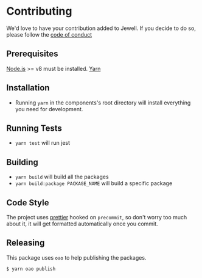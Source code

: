 # Contributing

We'd love to have your contribution added to Jewell. If you decide to do so, please follow the
[code of conduct](CODE_OF_CONDUCT.md)

## Prerequisites

[Node.js](http://nodejs.org/) >= v8 must be installed.
[Yarn](https://yarnpkg.com/en/)

## Installation

* Running `yarn` in the components's root directory will install everything you need for development.

## Running Tests

* `yarn test` will run jest

## Building

* `yarn build` will build all the packages
* `yarn build:package PACKAGE_NAME` will build a specific package

## Code Style

The project uses [prettier](https://github.com/prettier/prettier) hooked on `precommit`, so don't worry too much about it,
it will get formatted automatically once you commit.

## Releasing

This package uses `oao` to help publishing the packages.

```bash
$ yarn oao publish
```
